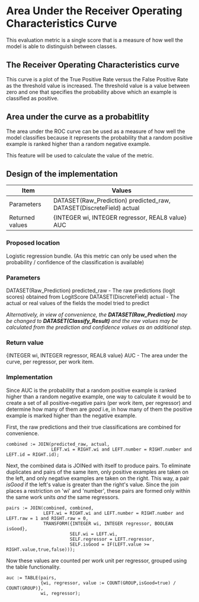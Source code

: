 # Area Under the Receiver Operating Characteristics Curve
This evaluation metric is a single score that is a measure of how well the model is able to distinguish between classes.
## The Receiver Operating Characteristics curve
This curve is a plot of the True Positive Rate versus the False Positive Rate as the threshold value is increased. The threshold value is a value between zero and one that specifies the probability above which an example is classified as positive.
## Area under the curve as a probabitlity
The area under the ROC curve can be used as a measure of how well the model classifies because it represents the probability that a random positive example is ranked higher than a random negative example.

This feature will be used to calculate the value of the metric.
## Design of the implementation

| Item | Values |
| --- | --- |
| Parameters | DATASET(Raw_Prediction) predicted_raw, DATASET(DiscreteField) actual |
| Returned values | {INTEGER wi, INTEGER regressor, REAL8 value} AUC |

### Proposed location
Logistic regression bundle. (As this metric can only be used when the probability / confidence of the classification is available)
### Parameters
DATASET(Raw_Prediction) predicted_raw - The raw predictions (logit scores) obtained from LogitScore
DATASET(DiscreteField) actual - The actual or real values of the fields the model tried to predict

*Alternatively, in view of convenience, the **DATASET(Raw_Prediction)** may be changed to **DATASET(Classify_Result)** and the raw values may be calculated from the prediction and confidence values as an additional step.*
### Return value
{INTEGER wi, INTEGER regressor, REAL8 value} AUC - The area under the curve, per regressor, per work item.
### Implementation
Since AUC is the probability that a random positive example is ranked higher than a random negative example, one way to calculate it would be to create a set of all positive-negative pairs (per work item, per regressor) and determine how many of them are *good* i.e, in how many of them the positive example is marked higher than the negative example.

First, the raw predictions and their true classifications are combined for convenience.

~~~
combined := JOIN(predicted_raw, actual, 
                 LEFT.wi = RIGHT.wi and LEFT.number = RIGHT.number and LEFT.id = RIGHT.id);
~~~

Next, the combined data is JOINed with itself to produce pairs. To eliminate duplicates and pairs of the same item, only positive examples are taken on the left, and only negative examples are taken on the right. This way, a pair *isGood* if the left's value is greater than the right's value. Since the join places a restriction on 'wi' and 'number', these pairs are formed only within the same work units *and* the same regressors.

~~~
pairs := JOIN(combined, combined,
              LEFT.wi = RIGHT.wi and LEFT.number = RIGHT.number and LEFT.raw = 1 and RIGHT.raw = 0,
              TRANSFORM({INTEGER wi, INTEGER regressor, BOOLEAN isGood},
                        SELF.wi = LEFT.wi,
                        SELF.regressor = LEFT.regressor,
                        SELF.isGood = IF(LEFT.value >= RIGHT.value,true,false)));
~~~

Now these values are counted per work unit per regressor, grouped using the table functionality.

~~~
auc := TABLE(pairs,
             {wi, regressor, value := COUNT(GROUP,isGood=true) / COUNT(GROUP)},
             wi, regressor);
~~~
